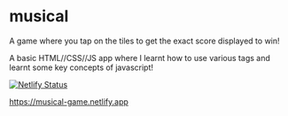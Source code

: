 # musical

A game where you tap on the tiles to get the exact score displayed to win!

A basic HTML//CSS//JS app where I learnt how to use various tags and learnt some key concepts of javascript!

[![Netlify Status](https://api.netlify.com/api/v1/badges/f73535bf-5fc5-4f23-9ee6-4d171ed5118b/deploy-status)](https://app.netlify.com/sites/musical-game/deploys)

https://musical-game.netlify.app
